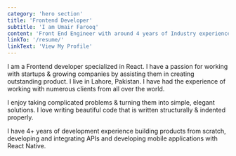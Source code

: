 ```yaml
---
category: 'hero section'
title: 'Frontend Developer'
subtitle: 'I am Umair Farooq'
content: 'Front End Engineer with around 4 years of Industry experience with expertise in JavaScript and proficient in web applications using React, Redux, ECMAScript, HTML5, CSS, Eslint and other tools.'
linkTo: '/resume/'
linkText: 'View My Profile'
---
```


I am a Frontend developer specialized in React. I have a passion for working with startups & growing companies by assisting them in creating outstanding product. I live in Lahore, Pakistan. I have had the experience of working with numerous clients from all over the world.

I enjoy taking complicated problems & turning them into simple, elegant solutions. I love writing beautiful code that is written structurally & indented properly.

I have 4+ years of development experience building products from scratch, developing and integrating APIs and developing mobile applications with React Native.
